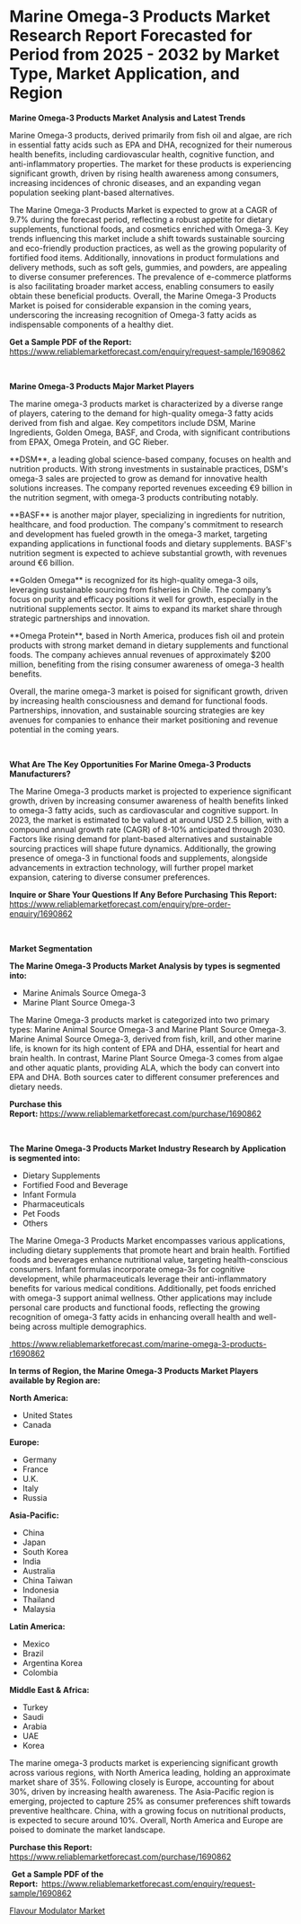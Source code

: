 <p><h1>Marine Omega-3 Products Market Research Report Forecasted for Period from 2025 -  2032 by Market Type, Market Application, and Region</h1></p><p><strong>Marine Omega-3 Products Market Analysis and Latest Trends</strong></p>
<p><p>Marine Omega-3 products, derived primarily from fish oil and algae, are rich in essential fatty acids such as EPA and DHA, recognized for their numerous health benefits, including cardiovascular health, cognitive function, and anti-inflammatory properties. The market for these products is experiencing significant growth, driven by rising health awareness among consumers, increasing incidences of chronic diseases, and an expanding vegan population seeking plant-based alternatives.</p><p>The Marine Omega-3 Products Market is expected to grow at a CAGR of 9.7% during the forecast period, reflecting a robust appetite for dietary supplements, functional foods, and cosmetics enriched with Omega-3. Key trends influencing this market include a shift towards sustainable sourcing and eco-friendly production practices, as well as the growing popularity of fortified food items. Additionally, innovations in product formulations and delivery methods, such as soft gels, gummies, and powders, are appealing to diverse consumer preferences. The prevalence of e-commerce platforms is also facilitating broader market access, enabling consumers to easily obtain these beneficial products. Overall, the Marine Omega-3 Products Market is poised for considerable expansion in the coming years, underscoring the increasing recognition of Omega-3 fatty acids as indispensable components of a healthy diet.</p></p>
<p><strong>Get a Sample PDF of the Report:&nbsp;</strong> <a href="https://www.reliablemarketforecast.com/enquiry/request-sample/1690862?utm_campaign=3078&utm_medium=2&utm_source=Github&utm_content=ia&utm_term=26032025&utm_id=marine-omega-3-products">https://www.reliablemarketforecast.com/enquiry/request-sample/1690862</a></p>
<p>&nbsp;</p>
<p><strong>Marine Omega-3 Products Major Market Players</strong></p>
<p><p>The marine omega-3 products market is characterized by a diverse range of players, catering to the demand for high-quality omega-3 fatty acids derived from fish and algae. Key competitors include DSM, Marine Ingredients, Golden Omega, BASF, and Croda, with significant contributions from EPAX, Omega Protein, and GC Rieber.</p><p>**DSM**, a leading global science-based company, focuses on health and nutrition products. With strong investments in sustainable practices, DSM's omega-3 sales are projected to grow as demand for innovative health solutions increases. The company reported revenues exceeding €9 billion in the nutrition segment, with omega-3 products contributing notably.</p><p>**BASF** is another major player, specializing in ingredients for nutrition, healthcare, and food production. The company's commitment to research and development has fueled growth in the omega-3 market, targeting expanding applications in functional foods and dietary supplements. BASF's nutrition segment is expected to achieve substantial growth, with revenues around €6 billion.</p><p>**Golden Omega** is recognized for its high-quality omega-3 oils, leveraging sustainable sourcing from fisheries in Chile. The company’s focus on purity and efficacy positions it well for growth, especially in the nutritional supplements sector. It aims to expand its market share through strategic partnerships and innovation.</p><p>**Omega Protein**, based in North America, produces fish oil and protein products with strong market demand in dietary supplements and functional foods. The company achieves annual revenues of approximately $200 million, benefiting from the rising consumer awareness of omega-3 health benefits.</p><p>Overall, the marine omega-3 market is poised for significant growth, driven by increasing health consciousness and demand for functional foods. Partnerships, innovation, and sustainable sourcing strategies are key avenues for companies to enhance their market positioning and revenue potential in the coming years.</p></p>
<p>&nbsp;</p>
<p><strong>What Are The Key Opportunities For Marine Omega-3 Products Manufacturers?</strong></p>
<p><p>The Marine Omega-3 products market is projected to experience significant growth, driven by increasing consumer awareness of health benefits linked to omega-3 fatty acids, such as cardiovascular and cognitive support. In 2023, the market is estimated to be valued at around USD 2.5 billion, with a compound annual growth rate (CAGR) of 8-10% anticipated through 2030. Factors like rising demand for plant-based alternatives and sustainable sourcing practices will shape future dynamics. Additionally, the growing presence of omega-3 in functional foods and supplements, alongside advancements in extraction technology, will further propel market expansion, catering to diverse consumer preferences.</p></p>
<p><strong>Inquire or Share Your Questions If Any Before Purchasing This Report:</strong> <a href="https://www.reliablemarketforecast.com/enquiry/pre-order-enquiry/1690862?utm_campaign=3078&utm_medium=2&utm_source=Github&utm_content=ia&utm_term=26032025&utm_id=marine-omega-3-products">https://www.reliablemarketforecast.com/enquiry/pre-order-enquiry/1690862</a></p>
<p>&nbsp;</p>
<p><strong>Market Segmentation</strong></p>
<p><strong>The Marine Omega-3 Products Market Analysis by types is segmented into:</strong></p>
<p><ul><li>Marine Animals Source Omega-3</li><li>Marine Plant Source Omega-3</li></ul></p>
<p><p>The Marine Omega-3 products market is categorized into two primary types: Marine Animal Source Omega-3 and Marine Plant Source Omega-3. Marine Animal Source Omega-3, derived from fish, krill, and other marine life, is known for its high content of EPA and DHA, essential for heart and brain health. In contrast, Marine Plant Source Omega-3 comes from algae and other aquatic plants, providing ALA, which the body can convert into EPA and DHA. Both sources cater to different consumer preferences and dietary needs.</p></p>
<p><strong>Purchase this Report:&nbsp;</strong><a href="https://www.reliablemarketforecast.com/purchase/1690862?utm_campaign=3078&utm_medium=2&utm_source=Github&utm_content=ia&utm_term=26032025&utm_id=marine-omega-3-products">https://www.reliablemarketforecast.com/purchase/1690862</a></p>
<p>&nbsp;</p>
<p><strong>The Marine Omega-3 Products Market Industry Research by Application is segmented into:</strong></p>
<p><ul><li>Dietary Supplements</li><li>Fortified Food and Beverage</li><li>Infant Formula</li><li>Pharmaceuticals</li><li>Pet Foods</li><li>Others</li></ul></p>
<p><p>The Marine Omega-3 Products Market encompasses various applications, including dietary supplements that promote heart and brain health. Fortified foods and beverages enhance nutritional value, targeting health-conscious consumers. Infant formulas incorporate omega-3s for cognitive development, while pharmaceuticals leverage their anti-inflammatory benefits for various medical conditions. Additionally, pet foods enriched with omega-3 support animal wellness. Other applications may include personal care products and functional foods, reflecting the growing recognition of omega-3 fatty acids in enhancing overall health and well-being across multiple demographics.</p></p>
<p><a href="https://www.reliablemarketforecast.com/marine-omega-3-products-r1690862?utm_campaign=3078&utm_medium=2&utm_source=Github&utm_content=ia&utm_term=26032025&utm_id=marine-omega-3-products">&nbsp;https://www.reliablemarketforecast.com/marine-omega-3-products-r1690862</a></p>
<p><strong>In terms of Region, the Marine Omega-3 Products Market Players available by Region are:</strong></p>
<p>
    <p> <strong> North America: </strong>
        <ul>
            <li>United States</li>
            <li>Canada</li>
        </ul>
        </p> 
    <p> <strong> Europe: </strong>
        <ul>
            <li>Germany</li>
            <li>France</li>
            <li>U.K.</li>
            <li>Italy</li>
            <li>Russia</li>
        </ul>
        </p> 
    <p> <strong> Asia-Pacific: </strong>
        <ul>
            <li>China</li>
            <li>Japan</li>
            <li>South Korea</li>
            <li>India</li>
            <li>Australia</li>
            <li>China Taiwan</li>
            <li>Indonesia</li>
            <li>Thailand</li>
            <li>Malaysia</li>
        </ul>
        </p> 
    <p> <strong> Latin America: </strong>
        <ul>
            <li>Mexico</li>
            <li>Brazil</li>
            <li>Argentina Korea</li>
            <li>Colombia</li>
        </ul>
        </p> 
    <p> <strong> Middle East & Africa: </strong>
        <ul>
            <li>Turkey</li>
            <li>Saudi</li>
            <li>Arabia</li>
            <li>UAE</li>
            <li>Korea</li>
        </ul>
    </p>
    </p>
<p><p>The marine omega-3 products market is experiencing significant growth across various regions, with North America leading, holding an approximate market share of 35%. Following closely is Europe, accounting for about 30%, driven by increasing health awareness. The Asia-Pacific region is emerging, projected to capture 25% as consumer preferences shift towards preventive healthcare. China, with a growing focus on nutritional products, is expected to secure around 10%. Overall, North America and Europe are poised to dominate the market landscape.</p></p>
<p><strong>Purchase this Report: </strong><a href="https://www.reliablemarketforecast.com/purchase/1690862?utm_campaign=3078&utm_medium=2&utm_source=Github&utm_content=ia&utm_term=26032025&utm_id=marine-omega-3-products">https://www.reliablemarketforecast.com/purchase/1690862</a></p>
<p>&nbsp;<strong>Get a Sample PDF of the Report:&nbsp;&nbsp;</strong><a href="https://www.reliablemarketforecast.com/enquiry/request-sample/1690862?utm_campaign=3078&utm_medium=2&utm_source=Github&utm_content=ia&utm_term=26032025&utm_id=marine-omega-3-products">https://www.reliablemarketforecast.com/enquiry/request-sample/1690862</a></p>
<p><strong></strong></p>
<p><p><a href="https://github.com/baetahassaz6/Market-Research-Report-List-1/blob/main/flavour-modulator-market.md?utm_campaign=3078&utm_medium=2&utm_source=Github&utm_content=ia&utm_term=26032025&utm_id=marine-omega-3-products">Flavour Modulator Market</a></p></p>